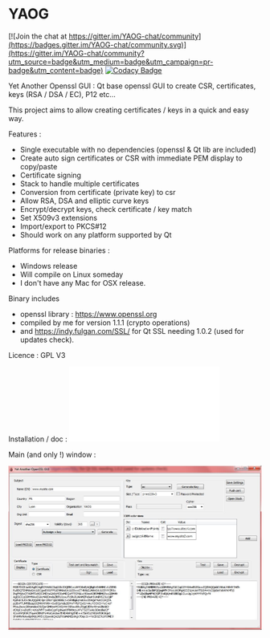 # YAOG

[![Join the chat at https://gitter.im/YAOG-chat/community](https://badges.gitter.im/YAOG-chat/community.svg)](https://gitter.im/YAOG-chat/community?utm_source=badge&utm_medium=badge&utm_campaign=pr-badge&utm_content=badge)
[![Codacy Badge](https://api.codacy.com/project/badge/Grade/05ad904b205c4b598d3378d30a286d7b)](https://www.codacy.com/manual/patrick_34/YAOG?utm_source=github.com&amp;utm_medium=referral&amp;utm_content=patrickpr/YAOG&amp;utm_campaign=Badge_Grade)

Yet Another Openssl GUI : Qt base openssl GUI to create CSR, certificates, keys (RSA / DSA / EC), P12 etc...

This project aims to allow creating certificates / keys in a quick and easy way.

Features :
- Single executable with no dependencies (openssl & Qt lib are included)
- Create auto sign certificates or CSR with immediate PEM display to copy/paste
- Certificate signing
- Stack to handle multiple certificates
- Conversion from certificate (private key) to csr
- Allow RSA, DSA and elliptic curve keys
- Encrypt/decrypt keys, check certificate / key match
- Set X509v3 extensions
- Import/export to PKCS#12
- Should work on any platform supported by Qt

Platforms for release binaries : 
- Windows release
- Will compile on Linux someday
- I don't have any Mac for OSX release. 

Binary includes 
- openssl library : https://www.openssl.org 
- compiled by me for version 1.1.1 (crypto operations)
- and https://indy.fulgan.com/SSL/ for Qt SSL needing 1.0.2 (used for updates check). 

Licence : GPL V3

Installation / doc : ![here](docs/01-installation.md)

Main (and only !) window : 

![MAIN](img/main.jpg)

